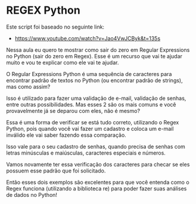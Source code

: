 # REGEX Python

Este script foi baseado no seguinte link:

* https://www.youtube.com/watch?v=Jao4VwJCByk&t=135s

Nessa aula eu quero te mostrar como sair do zero em Regular Expressions no Python (sair do zero em Regex). Esse é um recurso que vai te ajudar muito e vou te explicar como ele vai te ajudar.

O Regular Expressions Python é uma sequência de caracteres para encontrar padrão de textos no Python (ou encontrar padrão de strings), mas como assim?

Isso é utilizado para fazer uma validação de e-mail, validação de senhas, entre outras possibilidades. Mas esses 2 são os mais comuns e você provavelmente já se deparou com eles, não é mesmo?

Essa é uma forma de verificar se está tudo correto, utilizando o Regex Python, pois quando você vai fazer um cadastro e coloca um e-mail inválido ele vai saber fazendo essa comparação.

Isso vale para o seu cadastro de senhas, quando precisa de senhas com letras minúsculas e maiúsculas, caracteres especiais e números.

Vamos novamente ter essa verificação dos caracteres para checar se eles possuem esse padrão que foi solicitado.

Então esses dois exemplos são excelentes para que você entenda como o Regex funciona (utilizando a biblioteca re) para poder fazer suas análises de dados no Python!
